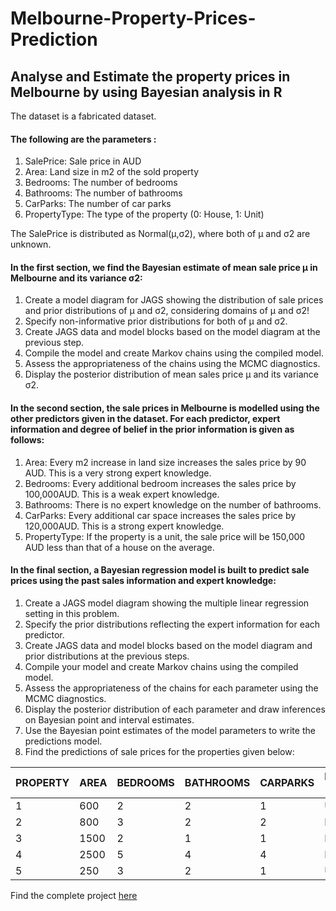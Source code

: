 # Melbourne-Property-Prices-Prediction
## Analyse and Estimate the property prices in Melbourne by using Bayesian analysis in R

The dataset is a  fabricated dataset.  

#### The following are the parameters :

1. SalePrice: Sale price in AUD
2. Area: Land size in m2 of the sold property
3. Bedrooms: The number of bedrooms
4. Bathrooms: The number of bathrooms
5. CarParks: The number of car parks
6. PropertyType: The type of the property (0: House, 1: Unit)

The SalePrice is distributed as Normal(μ,σ2), where both of μ and σ2 are unknown. 
#### In the first section, we find the Bayesian estimate of mean sale price μ  in Melbourne and its variance σ2:

1. Create a model diagram for JAGS showing the distribution of sale prices and prior distributions of μ and σ2, considering domains of μ and σ2!
2. Specify non-informative prior distributions for both of μ and σ2.
3. Create JAGS data and model blocks based on the model diagram at the previous step.
4. Compile the model and create Markov chains using the compiled model.
5. Assess the appropriateness of the chains using the MCMC diagnostics.
6. Display the posterior distribution of mean sales price μ and its variance σ2.

#### In the second section, the sale prices in Melbourne is modelled using the other predictors given in the dataset. For each predictor, expert information and degree of belief in the prior information is given as follows:

1. Area: Every m2 increase in land size increases the sales price by 90 AUD. This is a very strong expert knowledge.
2. Bedrooms: Every additional bedroom increases the sales price by 100,000AUD. This is a weak expert knowledge.
3. Bathrooms: There is no expert knowledge on the number of bathrooms.
4. CarParks: Every additional car space increases the sales price by 120,000AUD. This is a strong expert knowledge.
5. PropertyType: If the property is a unit, the sale price will be 150,000 AUD less than that of a house on the average. 

#### In the final section, a Bayesian regression model is built to predict sale prices using the past sales information and expert knowledge:
1. Create a JAGS model diagram showing the multiple linear regression setting in this problem.
2. Specify the prior distributions reflecting the expert information for each predictor.
3. Create JAGS data and model blocks based on the model diagram and prior distributions at the previous steps.
4. Compile your model and create Markov chains using the compiled model.
5. Assess the appropriateness of the chains for each parameter using the MCMC diagnostics.
6. Display the posterior distribution of each parameter and draw inferences on Bayesian point and interval estimates.
7. Use the Bayesian point estimates of the model parameters to write the predictions model.
8. Find the predictions of sale prices for the properties given below:

PROPERTY | AREA | BEDROOMS | BATHROOMS | CARPARKS | PROPERTY TYPE
------------ | ------------- | ------------ | ------------ | ------------ | ------------
1 | 600 | 2 | 2 | 1 | UNIT
2 | 800 | 3 | 2 | 2 | HOUSE
3 | 1500 | 2 | 1 | 1 | HOUSE
4 | 2500 | 5 | 4 | 4 | HOUSE
5 | 250 | 3 | 2 | 1 | UNIT

Find the complete project [here](https://github.com/ksuraj93/Bayesian-Statistics_Melbourne-Property-Prices-Prediction/blob/master/bayersian_2_FINAL.pdf)
